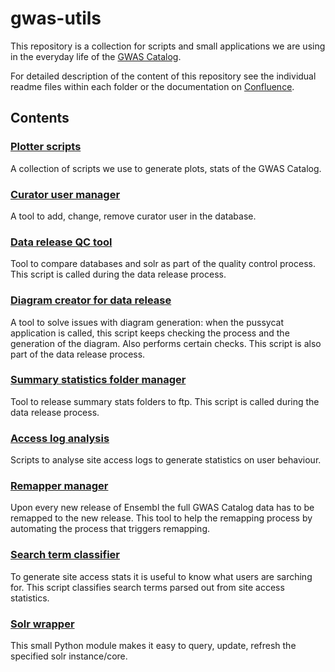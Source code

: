 # gwas-utils

This repository is a collection for scripts and small applications we are using in the everyday life of the [GWAS Catalog](http://www.ebi.ac.uk/gwas).

For detailed description of the content of this repository see the individual readme files within each folder or the documentation on [Confluence](https://www.ebi.ac.uk/seqdb/confluence/display/GOCI/GWAS+Catalog+tools+and+scripts). 

## Contents

### [Plotter scripts](https://github.com/EBISPOT/gwas-utils/tree/master/catalogPlots)

A collection of scripts we use to generate plots, stats of the GWAS Catalog. 

### [Curator user manager](https://github.com/EBISPOT/gwas-utils/tree/master/curatorUserManager)

A tool to add, change, remove curator user in the database.

### [Data release QC tool](https://github.com/EBISPOT/gwas-utils/tree/master/dataReleaseQC)

Tool to compare databases and solr as part of the quality control process. This script is called during the data release process.

### [Diagram creator for data release](https://github.com/EBISPOT/gwas-utils/tree/master/diagramCreator)

A tool to solve issues with diagram generation: when the pussycat application is called, this script keeps checking the process and the generation of the diagram. Also performs certain checks. This script is also part of the data release process.

### [Summary statistics folder manager](https://github.com/EBISPOT/gwas-utils/tree/master/ftpSummaryStatsScript)

Tool to release summary stats folders to ftp. This script is called during the data release process.

### [Access log analysis](https://github.com/EBISPOT/gwas-utils/tree/master/log-analysis)

Scripts to analyse site access logs to generate statistics on user behaviour. 

### [Remapper manager](https://github.com/EBISPOT/gwas-utils/tree/master/remapper_manager)

Upon every new release of Ensembl the full GWAS Catalog data has to be remapped to the new release. This tool to help the remapping process by automating the process that triggers remapping. 

### [Search term classifier](https://github.com/EBISPOT/gwas-utils/tree/master/search_term_classifier)

To generate site access stats it is useful to know what users are sarching for. This script classifies search terms parsed out from site access statistics.

### [Solr wrapper](https://github.com/EBISPOT/gwas-utils/tree/master/solrWrapper)

This small Python module makes it easy to query, update, refresh the specified solr instance/core. 


